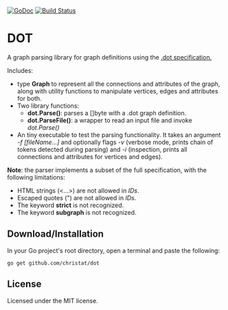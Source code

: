 [![GoDoc](https://godoc.org/github.com/christat/dot?status.svg)](https://godoc.org/github.com/christat/dot)
[![Build Status](https://travis-ci.org/christat/dot.svg?branch=master)](https://travis-ci.org/christat/dot)
# DOT

A graph parsing library for graph definitions using the [.dot specification.](http://www.graphviz.org/doc/info/lang.html)

Includes:
- type **Graph** to represent all the connections and attributes of the graph, along with utility functions to manipulate vertices, edges and attributes for both.
- Two library functions:
    -  **dot.Parse()**: parses a []byte with a .dot graph definition.
    - **dot.ParseFile()**: a wrapper to read an input file and invoke _dot.Parse()_
- An tiny executable to test the parsing functionality. It takes an argument _-f [fileName...]_ and optionally flags _-v_ (verbose mode, prints chain of tokens detected during parsing) and _-i_ (inspection, prints all connections and attributes for vertices and edges).

**Note**: the parser implements a subset of the full specification, with the following limitations:
- HTML strings (<...>) are not allowed in _IDs_.
- Escaped quotes (\") are not allowed in _IDs_.
- The keyword **strict** is not recognized.
- The keyword **subgraph** is not recognized.

## Download/Installation

In your Go project's root directory, open a terminal and paste the following:

```
go get github.com/christat/dot
```

## License

Licensed under the MIT license.